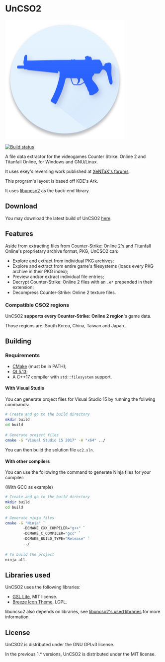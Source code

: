 # UnCSO2

![Alt text](./resources/uncso2.svg)

[![Build status](https://ci.appveyor.com/api/projects/status/voewv05x5ate6yoj/branch/master?svg=true)](https://ci.appveyor.com/project/L-Leite/uncso2/branch/master)

A file data extractor for the videogames Counter Strike: Online 2 and Titanfall Online, for Windows and GNU/Linux.

It uses ekey's reversing work published at [XeNTaX's forums](https://forum.xentax.com/viewtopic.php?f=21&t=11117).

This program's layout is based off KDE's Ark.

It uses [libuncso2](https://github.com/L-Leite/libuncso2) as the back-end library.

## Download 
You may download the latest build of UnCSO2 [here](https://github.com/L-Leite/UnCSO2/releases/latest).

## Features

Aside from extracting files from Counter-Strike: Online 2's and Titanfall Online's proprietary archive format, PKG, UnCSO2 can:

- Explore and extract from individual PKG archives;
- Explore and extract from entire game's filesystems (loads every PKG archive in their PKG index);
- Preview and/or extract individual file entries;
- Decrypt Counter-Strike: Online 2 files with an `.e*` prepended in their extension;
- Decompress Counter-Strike: Online 2 texture files.

### Compatible CSO2 regions

UnCSO2 **supports every Counter-Strike: Online 2 region**'s game data.

Those regions are: South Korea, China, Taiwan and Japan.

## Building

### Requirements
- [CMake](https://cmake.org/download/) (must be in PATH);
- [Qt 5.13](https://www.qt.io/download);
- A C++17 compiler with `std::filesystem` support.

#### With Visual Studio

You can generate project files for Visual Studio 15 by running the follwing commands:

```sh
# Create and go to the build directory
mkdir build
cd build

# Generate oroject files
cmake -G "Visual Studio 15 2017" -A "x64" ../
```

You can then build the solution file `uc2.sln`.

#### With other compilers

You can use the following the command to generate Ninja files for your compiler:

(With GCC as example)

```sh
# Create and go to the build directory
mkdir build
cd build

# Generate ninja files
cmake -G "Ninja" `
        -DCMAKE_CXX_COMPILER="g++" `
        -DCMAKE_C_COMPILER="gcc" `
        -DCMAKE_BUILD_TYPE="Release" `
        ../

# To build the project
ninja all
```

## Libraries used

UnCSO2 uses the following libraries:

- [GSL Lite](https://github.com/martinmoene/gsl-lite), MIT license.
- [Breeze Icon Theme](https://cgit.kde.org/breeze-icons.git/), LGPL.

libuncso2 also depends on libraries, see [libuncso2's used libraries](https://github.com/L-Leite/libuncso2/blob/master/README.md#libraries-used) for more information.

## License

UnCSO2 is distributed under the GNU GPLv3 license.

In the previous 1.* versions, UnCSO2 is distributed under the MIT license.
